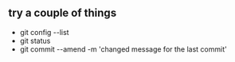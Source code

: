 try a couple of things
---

* git config --list
* git status
* git commit --amend -m 'changed message for the last commit'

